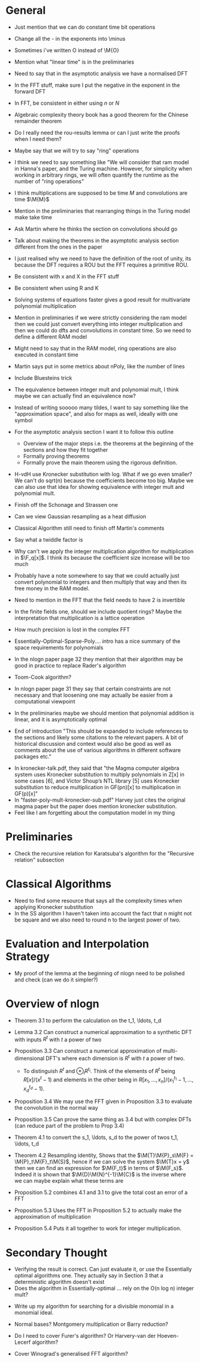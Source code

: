 # General
* Just mention that we can do constant time bit operations

* Change all the - in the exponents into \minus
* Sometimes i've written O instead of \M{O}
* Mention what "linear time" is in the preliminaries
* Need to say that in the asymptotic analysis we have a normalised DFT
* In the FFT stuff, make sure I put the negative in the exponent in the forward DFT
* In FFT, be consistent in either using $n$ or $N$
* Algebraic complexity theory book has a good theorem for the Chinese remainder theorem
* Do I really need the rou-results lemma or can I just write the proofs when I need them?
* Maybe say that we will try to say "ring" operations
* I think we need to say something like "We will consider that ram model in Hanna's paper, and the Turing machine. However, for simplicity when working in arbitrary rings, we will often quantify the runtime as the number of "ring operations"
* I think multiplications are supposed to be time $M$ and convolutions are time $\M{M}$
* Mention in the preliminaries that rearranging things in the Turing model make take time 
* Ask Martin where he thinks the section on convolutions should go
* Talk about making the theorems in the asymptotic analysis section different from the ones in the paper
* I just realised why we need to have the definition of the root of unity, its because the DFT requires a ROU but the FFT requires a primitive ROU.
* Be consistent with x and X in the FFT stuff
* Be consistent when using R and K
* Solving systems of equations faster gives a good result for multivariate polynomial multiplication
* Mention in preliminaries if we were strictly considering the ram model then we could just convert everything into integer multiplication and then we could do dfts and convolutions in constant time. So we need to define a different RAM model
* Might need to say that in the RAM model, ring operations are also executed in constant time
* Martin says put in some metrics about nPoly, like the number of lines
* Include Bluesteins trick
* The equivalence between integer mult and polynomial mult, I think maybe we can actually find an equivalence now?
* Instead of writing sooooo many tildes, I want to say something like the "approximation space", and also for maps as well, ideally with one symbol
* For the asymptotic analysis section I want it to follow this outline
    + Overview of the major steps i.e. the theorems at the beginning of the sections and how they fit together
    + Formally proving theorems
    + Formally prove the main theorem using the rigorous definition.
* H-vdH use Kronecker substitution with log. What if we go even smaller? We can't do sqrt(n) because the coefficients become too big. Maybe we can also use that idea for showing equivalence with integer mult and polynomial mult.
* Finish off the Schonage and Strassen one
* Can we view Gaussian resampling as a heat diffusion
* Classical Algorithm still need to finish off Martin's comments
* Say what a twiddle factor is
* Why can't we apply the integer multiplication algorithm for multiplication in $\F_q[x]$. I think its because the coefficient size increase will be too much
* Probably have a note somewhere to say that we could actually just convert polynomial to integers and then multiply that way and then its free money in the RAM model. 
* Need to mention in the FFT that the field needs to have 2 is invertible
* In the finite fields one, should we include quotient rings? Maybe the interpretation that multiplication is a lattice operation
* How much precision is lost in the complex FFT
* Essentially-Optimal-Sparse-Poly.... intro has a nice summary of the space requirements for polynomials
- In the nlogn paper page 32 they mention that their algorithm may be good in practice to replace Rader's algorithm
* Toom-Cook algorithm?
- In nlogn paper page 31 they say that certain constraints are not necessary and that loosening one may actually be easier from a computational viewpoint 
* In the preliminaries maybe we should mention that polynomial addition is linear, and it is asymptotically optimal
- End of introduction
"This should be expanded to include references to the sections and likely some
citations to the relevant papers. A bit of historical discussion and context would also be good as well as comments about the use of various algorithms in different software packages etc."
* In kronecker-talk.pdf, they said that "the Magma computer algebra system uses Kronecker substitution to multiply polynomials in Z[x] in some cases [6], and Victor Shoup’s NTL library [5] uses Kronecker substitution to reduce multiplication in GF(pn)[x] to multiplication in GF(p)[x]"
* In "faster-poly-mult-kronecker-sub.pdf" Harvey just cites the original magma paper but the paper does mention kronecker substitution. 
* Feel like I am forgetting about the computation model in my thing

# Preliminaries
- Check the recursive relation for Karatsuba's algorithm for the "Recursive relation" subsection

# Classical Algorithms
- Need to find some resource that says all the complexity times when applying Kronecker substitution
- In the SS algorithm I haven't taken into account the fact that n might not be square and we also need to round n to the largest power of two.

# Evaluation and Interpolation Strategy
- My proof of the lemma at the beginning of nlogn need to be polished and check (can we do it simpler?)

# Overview of nlogn
* Theorem 3.1 to perform the calculation on the t_1, \ldots, t_d
* Lemma 3.2 Can construct a numerical approximation to a synthetic DFT with inputs $R^t$ with $t$ a power of two
* Proposition 3.3 Can construct a numerical approximation of multi-dimensional DFT's where each dimension is $R^t$ with $t$ a power of two.
    + To distinguish $R^t$ and $\otimes_i R^{t_i}$. Think of the elements of $R^t$ being $R[x]/(x^t - 1)$ and elements in the other being in $R[x_1, \ldots, x_n]/(x_1^{t_1} - 1, \ldots, x_d^{t_d} - 1)$.
* Proposition 3.4 We may use the FFT given in Proposition 3.3 to evaluate the convolution in the normal way
* Proposition 3.5 Can prove the same thing as 3.4 but with complex DFTs (can reduce part of the problem to Prop 3.4)

* Theorem 4.1 to convert the s_1, \ldots, s_d to the power of twos t_1, \ldots, t_d
* Theorem 4.2 Resampling identity, Shows that the $\M{T}\M{P}_s\M{F} = \M{P}_t\M{F}_t\M{S}$, hence if we can solve the system $\M{T}x = y$ then we can find an expression for $\M{F_t}$ in terms of $\M{F_s}$. Indeed it is shown that $\M{D}\M{N}^{-1}\M{C}$ is the inverse where we can maybe explain what these terms are

* Proposition 5.2 combines 4.1 and 3.1 to give the total cost an error of a FFT
* Proposition 5.3 Uses the FFT in Proposition 5.2 to actually make the approximation of multiplication
* Proposition 5.4 Puts it all together to work for integer multiplication.

# Secondary Thought
* Verifying the result is correct. Can just evaluate it, or use the Essentially optimal algorithms one. They actually say in Section 3 that a deterministic algorithm doesn't exist
* Does the algorithm in Essentially-optimal ... rely on the O(n log n) integer mult?
- Write up my algorithm for searching for a divisible monomial in a monomial ideal.
* Normal bases? Montgomery multiplication or Barry reduction?
- Do I need to cover Furer's algorithm? Or Harvery-van der Hoeven-Lecerf algorithm?
* Cover Winograd's generalised FFT algorithm?
